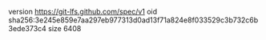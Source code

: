 version https://git-lfs.github.com/spec/v1
oid sha256:3e245e859e7aa297eb977313d0ad13f71a824e8f033529c3b732c6b3ede373c4
size 6408
